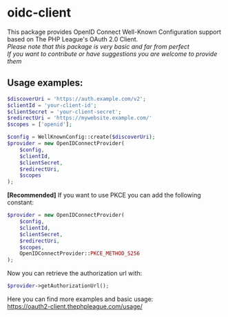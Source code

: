 # oidc-client

This package provides OpenID Connect Well-Known Configuration support based on The PHP League's OAuth 2.0 Client.  
_Please note that this package is very basic and far from perfect_  
_If you want to contribute or have suggestions you are welcome to provide them_

## Usage examples:
```php
$discoverUri = 'https://auth.example.com/v2';
$clientId = 'your-client-id';
$clientSecret = 'your-client-secret';
$redirectUri = 'https://mywebsite.example.com/'
$scopes = ['openid'];

$config = WellKnownConfig::create($discoverUri);
$provider = new OpenIDConnectProvider(
    $config,
    $clientId,
    $clientSecret,
    $redirectUri,
    $scopes
);
```
    
**[Recommended]** If you want to use PKCE you can add the following constant:
```php
$provider = new OpenIDConnectProvider(
    $config,
    $clientId,
    $clientSecret,
    $redirectUri,
    $scopes,
    OpenIDConnectProvider::PKCE_METHOD_S256
);
```

Now you can retrieve the authorization url with:
```php
$provider->getAuthorizationUrl();
```

Here you can find more examples and basic usage:  
https://oauth2-client.thephpleague.com/usage/
